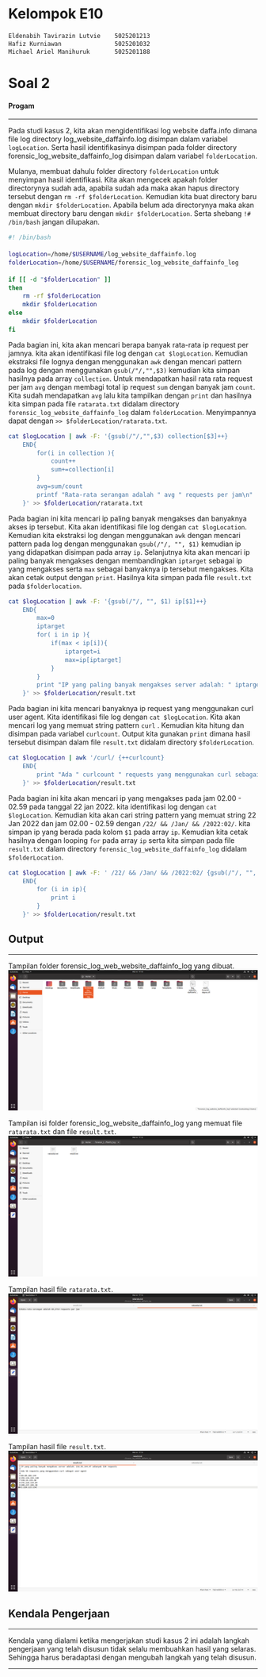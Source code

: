 # Kelompok E10
    Eldenabih Tavirazin Lutvie    5025201213
    Hafiz Kurniawan               5025201032
    Michael Ariel Manihuruk       5025201188

# Soal 2
#### Progam
___
Pada studi kasus 2, kita akan mengidentifikasi log website daffa.info dimana file log directory log_website_daffainfo.log disimpan dalam variabel ``logLocation``. Serta hasil identifikasinya disimpan pada folder directory forensic_log_website_daffainfo_log disimpan dalam variabel ``folderLocation``.

Mulanya, membuat dahulu folder directory ``folderLocation`` untuk menyimpan hasil identifikasi. 
Kita akan mengecek apakah folder directorynya sudah ada, apabila sudah ada maka akan hapus directory tersebut dengan ``rm -rf $folderLocation``. Kemudian kita buat directory baru dengan ``mkdir $folderLocation``. Apabila belum ada directorynya maka akan membuat directory baru dengan ``mkdir $folderLocation``. Serta shebang ``!# /bin/bash`` jangan dilupakan.

```bash
#! /bin/bash

logLocation=/home/$USERNAME/log_website_daffainfo.log
folderLocation=/home/$USERNAME/forensic_log_website_daffainfo_log

if [[ -d "$folderLocation" ]]
then
	rm -rf $folderLocation
	mkdir $folderLocation
else
	mkdir $folderLocation
fi
```

Pada bagian ini, kita akan mencari berapa banyak rata-rata ip request per jamnya. kita akan identifikasi file log dengan ``cat $logLocation``. Kemudian ekstraksi file lognya dengan menggunakan ``awk`` dengan mencari pattern pada log dengan menggunakan ``gsub(/"/,"",$3)`` kemudian kita simpan hasilnya pada array ``collection``. Untuk mendapatkan hasil rata rata request per jam ``avg`` dengan membagi total ip request ``sum`` dengan banyak jam  ``count``.
Kita sudah mendapatkan ``avg`` lalu kita tampilkan dengan ``print`` dan hasilnya kita simpan pada file ``ratarata.txt`` didalam directory ``forensic_log_website_daffainfo_log`` dalam ``folderLocation``. Menyimpannya dapat dengan ``>> $folderLocation/ratarata.txt``.
```bash
cat $logLocation | awk -F: '{gsub(/"/,"",$3) collection[$3]++}
	END{
		for(i in collection ){
			count++
			sum+=collection[i]
		}
		avg=sum/count
		printf "Rata-rata serangan adalah " avg " requests per jam\n"
	}' >> $folderLocation/ratarata.txt
```

Pada bagian ini kita mencari ip paling banyak mengakses dan banyaknya akses ip tersebut. Kita akan identifikasi file log dengan ``cat $logLocation``. Kemudian kita ekstraksi log dengan menggunakan `awk` dengan mencari pattern pada log dengan menggunakan ``gsub(/"/, "", $1)`` kemudian ip yang didapatkan disimpan pada array ``ip``. Selanjutnya kita akan mencari ip paling banyak mengakses dengan membandingkan ``iptarget`` sebagai ip yang mengakses serta ``max`` sebagai banyaknya ip tersebut mengakses. Kita akan cetak output dengan ``print``. Hasilnya kita simpan pada file ``result.txt`` pada ``$folderlocation``.
```bash
cat $logLocation | awk -F: '{gsub(/"/, "", $1) ip[$1]++}
	END{
		max=0
		iptarget
		for( i in ip ){
			if(max < ip[i]){
				iptarget=i
				max=ip[iptarget]
			}
		}
		print "IP yang paling banyak mengakses server adalah: " iptarget " sebanyak " max " requests\n"
	}' >> $folderLocation/result.txt
```
Pada bagian ini kita mencari banyaknya ip request yang menggunakan curl user agent. Kita identifikasi file log dengan ``cat $logLocation``. Kita akan mencari log yang memuat string pattern ``curl`` .     Kemudian kita hitung dan disimpan pada variabel ``curlcount``. Output kita gunakan ``print`` dimana hasil tersebut disimpan dalam file ``result.txt`` didalam directory ``$folderLocation``.
```bash
cat $logLocation | awk '/curl/ {++curlcount}
	END{ 
		print "Ada " curlcount " requests yang menggunakan curl sebagai user-agent\n"
	}' >> $folderLocation/result.txt
```
Pada bagian ini kita akan mencari ip yang mengakses pada jam 02.00 - 02.59 pada tanggal 22 jan 2022. kita identifikasi log dengan ``cat $logLocation``. Kemudian kita akan cari string pattern yang memuat string 22 Jan 2022 dan jam 02.00 - 02.59 dengan ``/22/ && /Jan/ && /2022:02/``. kita simpan ip yang berada pada kolom ``$1`` pada array ``ip``. Kemudian kita cetak hasilnya dengan looping ``for`` pada array ``ip`` serta kita simpan pada file ``result.txt`` dalam directory
``forensic_log_website_daffainfo_log`` didalam ``$folderLocation``.

```bash
cat $logLocation | awk -F: ' /22/ && /Jan/ && /2022:02/ {gsub(/"/, "", $1)  ip[$1]++ }
	END{	
		for (i in ip){
			print i
		}
	}' >> $folderLocation/result.txt
```
## Output
___
Tampilan folder forensic_log_web_website_daffainfo_log yang dibuat.
![folder forensic_log_website_daffainfo_log](Images/201.png)

Tampilan isi folder forensic_log_website_daffainfo_log yang memuat file ``ratarata.txt`` dan file ``result.txt``.
![Tampilan isi folder forensic_log_website_daffainfo_log](Images/202.png)

Tampilan hasil file ``ratarata.txt``.
![Tampilan hasil file ratarata.txt](Images/203.png)

Tampilan hasil file ``result.txt``.
![Tampilan file result.txt](images/204.png)

## Kendala Pengerjaan
___
Kendala yang dialami ketika mengerjakan studi kasus 2 ini adalah langkah pengerjaan yang telah disusun tidak selalu membuahkan hasil yang selaras. Sehingga harus beradaptasi dengan mengubah langkah yang telah disusun.
___